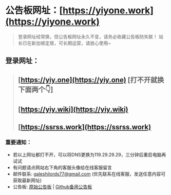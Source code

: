 # 公告板网址：**[https://yiyone.work](https://yiyone.work)**
> 登录网址经常换，但公告板网址永久不变，请务必收藏公告板防失联！
> 站长已在新加坡定居，可长期运营，请放心使用~

## 登录网址：
> ## **[https://yiy.one](https://yiy.one)** [打不开就换下面两个👇]
> ## [https://yiy.wiki](https://yiy.wiki)
> ## [https://ssrss.work](https://ssrss.work)

### 重要通知：
- 若以上网址都打不开，可以将DNS更换为119.29.29.29，三分钟后重启电脑再试试
- 有问题请点网站右下角的客服头像给在线客服留言
- 邮件联系: galeshilords77@gmail.com (优先联系在线客服，发送任意内容可获取最新网址)
- 公告板: [原始公告板](https://yiyone.work) | [Github备用公告板](https://github.com/junwen0301/Announcement/)
